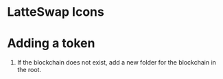 # LatteSwap Icons

# Adding a token

1. If the blockchain does not exist, add a new folder for the blockchain in the root.
